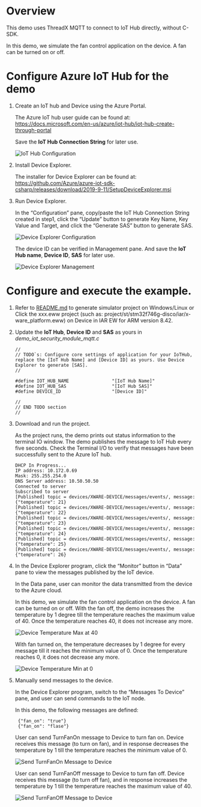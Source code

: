
# Overview

This demo uses ThreadX MQTT to connect to IoT Hub directly, without C-SDK.

In this demo, we simulate the fan control application on the device. A fan can be turned on or off.


# Configure Azure IoT Hub for the demo

1. Create an IoT hub and Device using the Azure Portal.

    The  Azure IoT hub user guide can be found at: https://docs.microsoft.com/en-us/azure/iot-hub/iot-hub-create-through-portal

    Save the **IoT Hub Connection String** for later use.

    ![IoT Hub Configuration](../img/iothub_configuration.png)


2. Install Device Explorer.

    The installer for Device Explorer can be found at: https://github.com/Azure/azure-iot-sdk-csharp/releases/download/2019-9-11/SetupDeviceExplorer.msi


3. Run Device Explorer.

    In the “Configuration” pane, copy/paste the IoT Hub Connection String created in step1, click the “Update” button to generate Key Name, Key Value and Target, and click the “Generate SAS” button to generate SAS.

    ![Device Explorer Configuration](../img/device_explorer/device_explorer_configuration.png)

    The device ID can be verified in Management pane. And save the **IoT Hub name**, **Device ID**, **SAS** for later use.

    ![Device Explorer Management](../img/device_explorer/device_explorer_management.png)


# Configure and execute the example.

1. Refer to [README.md](../../project/x86/README.md) to generate simulator project on Windows/Linux or Click the xxx.eww project (such as: project/st/stm32f746g-disco/iar/x-ware_platform.eww) on Device in IAR EW for ARM version 8.42.


2. Update the **IoT Hub**, **Device ID** and **SAS** as yours in *demo_iot_security_module_mqtt.c*

    ```
    //
    // TODO`s: Configure core settings of application for your IoTHub, replace the [IoT Hub Name] and [Device ID] as yours. Use Device Explorer to generate [SAS].
    //

    #define IOT_HUB_NAME                "[IoT Hub Name]"
    #define IOT_HUB_SAS                 "[IoT Hub SAS]"
    #define DEVICE_ID                   "[Device ID]"

    //
    // END TODO section
    //
    ```

3. Download and run the project.

    As the project runs, the demo prints out status information to the terminal IO window. The demo publishes the message to IoT Hub every five seconds. Check the Terminal I/O to verify that messages have been successfully sent to the Azure IoT hub.

    ```
    DHCP In Progress...
    IP address: 10.172.0.69
    Mask: 255.255.254.0
    DNS Server address: 10.50.50.50
    Connected to server
    Subscribed to server
    [Published] topic = devices/XWARE-DEVICE/messages/events/, message: {"temperature": 21}
    [Published] topic = devices/XWARE-DEVICE/messages/events/, message: {"temperature": 22}
    [Published] topic = devices/XWARE-DEVICE/messages/events/, message: {"temperature": 23}
    [Published] topic = devices/XWARE-DEVICE/messages/events/, message: {"temperature": 24}
    [Published] topic = devices/XWARE-DEVICE/messages/events/, message: {"temperature": 25}
    [Published] topic = devices/XWARE-DEVICE/messages/events/, message: {"temperature": 26}
    ```


4. In the Device Explorer program, click the “Monitor” button in “Data” pane to view the messages published by the IoT device.

    In the Data pane, user can monitor the data transmitted from the device to the Azure cloud.

    In this demo, we simulate the fan control application on the device. A fan can be turned on or off. With the fan off, the demo increases the temperature by 1 degree till the temperature reaches the maximum value of 40. Once the temperature reaches 40, it does not increase any more.

    ![Device Temperature Max at 40](../img/device_explorer/device_temperature_max_at_40.png)

    With fan turned on, the temperature decreases by 1 degree for every message till it reaches the minimum value of 0. Once the temperature reaches 0, it does not decrease any more.

    ![Device Temperature Min at 0](../img/device_explorer/device_temperature_min_at_0.png)


5. Manually send messages to the device.

    In the Device Explorer program, switch to the “Messages To Device” pane, and user can send commands to the IoT node.

    In this demo, the following messages are defined:

        {"fan_on": "true"}
        {"fan_on": "flase"}

    User can send TurnFanOn message to Device to turn fan on. Device receives this message (to turn on fan), and in response decreases the temperature by 1 till the temperature reaches the minimum value of 0.

    ![Send TurnFanOn Message to Device](../img/device_explorer/send_turnfanon_message_to_device.png)

    User can send TurnFanOff message to Device to turn fan off. Device receives this message (to turn off fan), and in response increases the temperature by 1 till the temperature reaches the maximum value of 40.

    ![Send TurnFanOff Message to Device](../img/device_explorer/send_turnfanoff_message_to_device.png)
